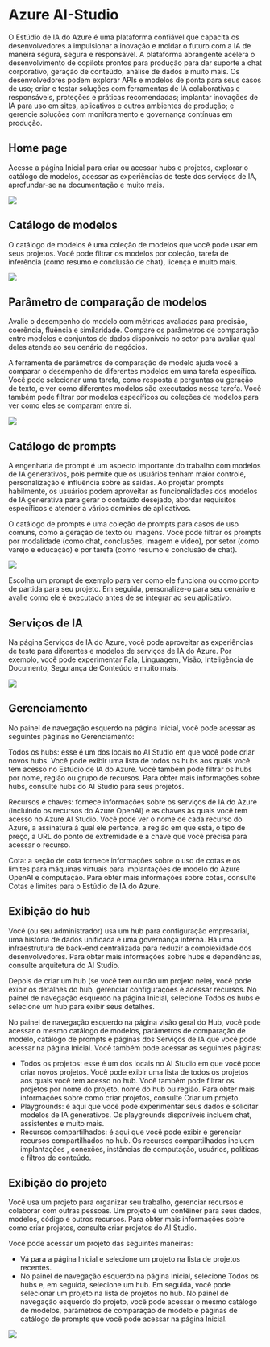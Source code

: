 # Azure AI-Studio

O Estúdio de IA do Azure é uma plataforma confiável que capacita os desenvolvedores a impulsionar a inovação e moldar o futuro com a IA de maneira segura, segura e responsável. A plataforma abrangente acelera o desenvolvimento de copilots prontos para produção para dar suporte a chat corporativo, geração de conteúdo, análise de dados e muito mais. Os desenvolvedores podem explorar APIs e modelos de ponta para seus casos de uso; criar e testar soluções com ferramentas de IA colaborativas e responsáveis, proteções e práticas recomendadas; implantar inovações de IA para uso em sites, aplicativos e outros ambientes de produção; e gerencie soluções com monitoramento e governança contínuas em produção.

## Home page
Acesse a página Inicial para criar ou acessar hubs e projetos, explorar o catálogo de modelos, acessar as experiências de teste dos serviços de IA, aprofundar-se na documentação e muito mais.

![](https://learn.microsoft.com/pt-br/azure/ai-studio/media/explore/ai-studio-home.png)

## Catálogo de modelos
O catálogo de modelos é uma coleção de modelos que você pode usar em seus projetos. Você pode filtrar os modelos por coleção, tarefa de inferência (como resumo e conclusão de chat), licença e muito mais.

![](https://learn.microsoft.com/pt-br/azure/ai-studio/media/explore/home-model-catalog.png)

## Parâmetro de comparação de modelos
Avalie o desempenho do modelo com métricas avaliadas para precisão, coerência, fluência e similaridade. Compare os parâmetros de comparação entre modelos e conjuntos de dados disponíveis no setor para avaliar qual deles atende ao seu cenário de negócios.

A ferramenta de parâmetros de comparação de modelo ajuda você a comparar o desempenho de diferentes modelos em uma tarefa específica. Você pode selecionar uma tarefa, como resposta a perguntas ou geração de texto, e ver como diferentes modelos são executados nessa tarefa. Você também pode filtrar por modelos específicos ou coleções de modelos para ver como eles se comparam entre si.

![](https://learn.microsoft.com/pt-br/azure/ai-studio/media/explore/home-model-benchmarks.png)

## Catálogo de prompts
A engenharia de prompt é um aspecto importante do trabalho com modelos de IA generativos, pois permite que os usuários tenham maior controle, personalização e influência sobre as saídas. Ao projetar prompts habilmente, os usuários podem aproveitar as funcionalidades dos modelos de IA generativa para gerar o conteúdo desejado, abordar requisitos específicos e atender a vários domínios de aplicativos.

O catálogo de prompts é uma coleção de prompts para casos de uso comuns, como a geração de texto ou imagens. Você pode filtrar os prompts por modalidade (como chat, conclusões, imagem e vídeo), por setor (como varejo e educação) e por tarefa (como resumo e conclusão de chat).

![](https://learn.microsoft.com/pt-br/azure/ai-studio/media/explore/home-prompt-catalog.png)

Escolha um prompt de exemplo para ver como ele funciona ou como ponto de partida para seu projeto. Em seguida, personalize-o para seu cenário e avalie como ele é executado antes de se integrar ao seu aplicativo.

## Serviços de IA
Na página Serviços de IA do Azure, você pode aproveitar as experiências de teste para diferentes e modelos de serviços de IA do Azure. Por exemplo, você pode experimentar Fala, Linguagem, Visão, Inteligência de Documento, Segurança de Conteúdo e muito mais.

![](https://learn.microsoft.com/pt-br/azure/ai-studio/media/explore/home-ai-services.png)

## Gerenciamento
No painel de navegação esquerdo na página Inicial, você pode acessar as seguintes páginas no Gerenciamento:

Todos os hubs: esse é um dos locais no AI Studio em que você pode criar novos hubs. Você pode exibir uma lista de todos os hubs aos quais você tem acesso no Estúdio de IA do Azure. Você também pode filtrar os hubs por nome, região ou grupo de recursos. Para obter mais informações sobre hubs, consulte hubs do AI Studio para seus projetos.

Recursos e chaves: fornece informações sobre os serviços de IA do Azure (incluindo os recursos do Azure OpenAI) e as chaves às quais você tem acesso no Azure AI Studio. Você pode ver o nome de cada recurso do Azure, a assinatura à qual ele pertence, a região em que está, o tipo de preço, a URL do ponto de extremidade e a chave que você precisa para acessar o recurso.

Cota: a seção de cota fornece informações sobre o uso de cotas e os limites para máquinas virtuais para implantações de modelo do Azure OpenAI e computação. Para obter mais informações sobre cotas, consulte Cotas e limites para o Estúdio de IA do Azure.

## Exibição do hub
Você (ou seu administrador) usa um hub para configuração empresarial, uma história de dados unificada e uma governança interna. Há uma infraestrutura de back-end centralizada para reduzir a complexidade dos desenvolvedores. Para obter mais informações sobre hubs e dependências, consulte arquitetura do AI Studio.

Depois de criar um hub (se você tem ou não um projeto nele), você pode exibir os detalhes do hub, gerenciar configurações e acessar recursos. No painel de navegação esquerdo na página Inicial, selecione Todos os hubs e selecione um hub para exibir seus detalhes.

No painel de navegação esquerdo na página visão geral do Hub, você pode acessar o mesmo catálogo de modelos, parâmetros de comparação de modelo, catálogo de prompts e páginas dos Serviços de IA que você pode acessar na página Inicial. Você também pode acessar as seguintes páginas:

- Todos os projetos: esse é um dos locais no AI Studio em que você pode criar novos projetos. Você pode exibir uma lista de todos os projetos aos quais você tem acesso no hub. Você também pode filtrar os projetos por nome do projeto, nome do hub ou região. Para obter mais informações sobre como criar projetos, consulte Criar um projeto.
- Playgrounds: é aqui que você pode experimentar seus dados e solicitar modelos de IA generativos. Os playgrounds disponíveis incluem chat, assistentes e muito mais.
- Recursos compartilhados: é aqui que você pode exibir e gerenciar recursos compartilhados no hub. Os recursos compartilhados incluem implantações , conexões, instâncias de computação, usuários, políticas e filtros de conteúdo.

## Exibição do projeto
Você usa um projeto para organizar seu trabalho, gerenciar recursos e colaborar com outras pessoas. Um projeto é um contêiner para seus dados, modelos, código e outros recursos. Para obter mais informações sobre como criar projetos, consulte criar projetos do AI Studio.

Você pode acessar um projeto das seguintes maneiras:

- Vá para a página Inicial e selecione um projeto na lista de projetos recentes.
- No painel de navegação esquerdo na página Inicial, selecione Todos os hubs e, em seguida, selecione um hub. Em seguida, você pode selecionar um projeto na lista de projetos no hub.
No painel de navegação esquerdo do projeto, você pode acessar o mesmo catálogo de modelos, parâmetros de comparação de modelo e páginas de catálogo de prompts que você pode acessar na página Inicial.

![](https://learn.microsoft.com/pt-br/azure/ai-studio/media/explore/project-view-current.png)
